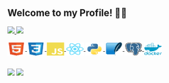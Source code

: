 ## Welcome to my Profile! 🤘🏽

 <div>
   <a href="https://github.com/ThiagoTerraDev">
   <img height="180em" src="https://github-readme-stats-sigma-five.vercel.app/api?username=ThiagoTerraDev&show_icons=true&theme=dark&include_all_commits=true&count_private=true"/>
   <img height="180em" src="https://github-readme-stats-sigma-five.vercel.app/api/top-langs/?username=ThiagoTerraDev&layout=compact&langs_count=16&theme=dark"/>  

</div>
<div style="display: inline_block"><br>
  <img align="center" alt="HTML" height="30" width="40" src="https://raw.githubusercontent.com/devicons/devicon/master/icons/html5/html5-original.svg">
  <img align="center" alt="CSS" height="30" width="40" src="https://raw.githubusercontent.com/devicons/devicon/master/icons/css3/css3-original.svg">
  <img align="center" alt="Js" height="30" width="40" src="https://raw.githubusercontent.com/devicons/devicon/master/icons/javascript/javascript-plain.svg">
  <img align="center" alt="React" height="30" width="40" src="https://github.com/devicons/devicon/blob/master/icons/react/react-original.svg">
  <img align="center" alt="Python" height="30" width="40"    src="https://raw.githubusercontent.com/devicons/devicon/1119b9f84c0290e0f0b38982099a2bd027a48bf1/icons/python/python-original.svg">
  <img align="center" alt="SQLite" height="30" width="40" src="https://raw.githubusercontent.com/devicons/devicon/1119b9f84c0290e0f0b38982099a2bd027a48bf1/icons/sqlite/sqlite-original.svg">
  <img align="center" alt="Postgresql" height="30" width="40" src="https://raw.githubusercontent.com/devicons/devicon/master/icons/postgresql/postgresql-original.svg">             
  <img align="center" alt="Docker" height="30" width="40" src="https://raw.githubusercontent.com/devicons/devicon/master/icons/docker/docker-plain-wordmark.svg"> 
</div>
 
 ##
  
<div> 
  <a href="mailto:thiagoterradev@gmail.com" target="_blank"><img src="https://img.shields.io/badge/-Gmail-%23333?style=for-the-badge&logo=gmail&logoColor=white" target="_blank"></a>
  <a href="https://www.linkedin.com/in/thiago-terra-158a71266/" target="_blank"><img src="https://img.shields.io/badge/-LinkedIn-%230077B5?style=for-the-badge&logo=linkedin&logoColor=white" target="_blank"></a> 

</div>
